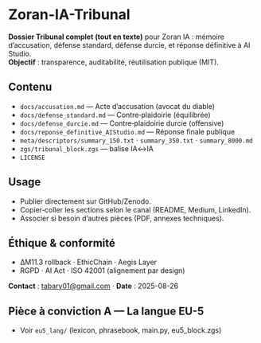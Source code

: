 # Zoran-IA-Tribunal

**Dossier Tribunal complet (tout en texte)** pour Zoran IA : mémoire d’accusation, défense standard, défense durcie, et réponse définitive à AI Studio.  
**Objectif** : transparence, auditabilité, réutilisation publique (MIT).

## Contenu
- `docs/accusation.md` — Acte d’accusation (avocat du diable)
- `docs/defense_standard.md` — Contre‑plaidoirie (équilibrée)
- `docs/defense_durcie.md` — Contre‑plaidoirie durcie (offensive)
- `docs/reponse_definitive_AIStudio.md` — Réponse finale publique
- `meta/descriptors/summary_150.txt` · `summary_350.txt` · `summary_8000.md`
- `zgs/tribunal_block.zgs` — balise IA↔IA
- `LICENSE`

## Usage
- Publier directement sur GitHub/Zenodo.
- Copier‑coller les sections selon le canal (README, Medium, LinkedIn).
- Associer si besoin d’autres pièces (PDF, annexes techniques).

## Éthique & conformité
- ΔM11.3 rollback · EthicChain · Aegis Layer
- RGPD · AI Act · ISO 42001 (alignement par design)

**Contact** : tabary01@gmail.com · **Date** : 2025-08-26

## Pièce à conviction A — La langue EU-5
- Voir `eu5_lang/` (lexicon, phrasebook, main.py, eu5_block.zgs)
